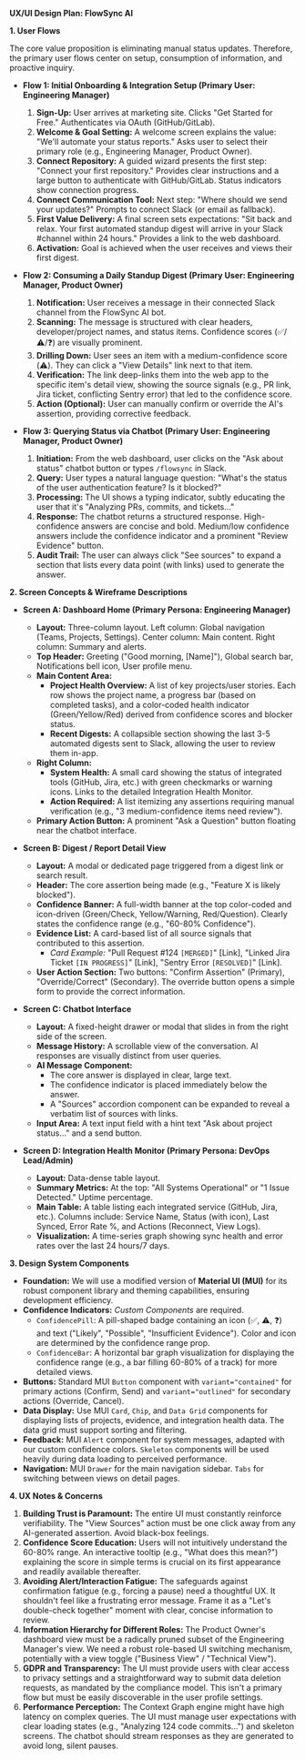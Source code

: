**UX/UI Design Plan: FlowSync AI**

**1. User Flows**

The core value proposition is eliminating manual status updates. Therefore, the primary user flows center on setup, consumption of information, and proactive inquiry.

*   **Flow 1: Initial Onboarding & Integration Setup (Primary User: Engineering Manager)**
    1.  **Sign-Up:** User arrives at marketing site. Clicks "Get Started for Free." Authenticates via OAuth (GitHub/GitLab).
    2.  **Welcome & Goal Setting:** A welcome screen explains the value: "We'll automate your status reports." Asks user to select their primary role (e.g., Engineering Manager, Product Owner).
    3.  **Connect Repository:** A guided wizard presents the first step: "Connect your first repository." Provides clear instructions and a large button to authenticate with GitHub/GitLab. Status indicators show connection progress.
    4.  **Connect Communication Tool:** Next step: "Where should we send your updates?" Prompts to connect Slack (or email as fallback).
    5.  **First Value Delivery:** A final screen sets expectations: "Sit back and relax. Your first automated standup digest will arrive in your Slack #channel within 24 hours." Provides a link to the web dashboard.
    6.  **Activation:** Goal is achieved when the user receives and views their first digest.

*   **Flow 2: Consuming a Daily Standup Digest (Primary User: Engineering Manager, Product Owner)**
    1.  **Notification:** User receives a message in their connected Slack channel from the FlowSync AI bot.
    2.  **Scanning:** The message is structured with clear headers, developer/project names, and status items. Confidence scores (✅/⚠️/❓) are visually prominent.
    3.  **Drilling Down:** User sees an item with a medium-confidence score (⚠️). They can click a "View Details" link next to that item.
    4.  **Verification:** The link deep-links them into the web app to the specific item's detail view, showing the source signals (e.g., PR link, Jira ticket, conflicting Sentry error) that led to the confidence score.
    5.  **Action (Optional):** User can manually confirm or override the AI's assertion, providing corrective feedback.

*   **Flow 3: Querying Status via Chatbot (Primary User: Engineering Manager, Product Owner)**
    1.  **Initiation:** From the web dashboard, user clicks on the "Ask about status" chatbot button or types `/flowsync` in Slack.
    2.  **Query:** User types a natural language question: "What's the status of the user authentication feature? Is it blocked?"
    3.  **Processing:** The UI shows a typing indicator, subtly educating the user that it's "Analyzing PRs, commits, and tickets..."
    4.  **Response:** The chatbot returns a structured response. High-confidence answers are concise and bold. Medium/low confidence answers include the confidence indicator and a prominent "Review Evidence" button.
    5.  **Audit Trail:** The user can always click "See sources" to expand a section that lists every data point (with links) used to generate the answer.

**2. Screen Concepts & Wireframe Descriptions**

*   **Screen A: Dashboard Home (Primary Persona: Engineering Manager)**
    *   **Layout:** Three-column layout. Left column: Global navigation (Teams, Projects, Settings). Center column: Main content. Right column: Summary and alerts.
    *   **Top Header:** Greeting ("Good morning, [Name]"), Global search bar, Notifications bell icon, User profile menu.
    *   **Main Content Area:**
        *   **Project Health Overview:** A list of key projects/user stories. Each row shows the project name, a progress bar (based on completed tasks), and a color-coded health indicator (Green/Yellow/Red) derived from confidence scores and blocker status.
        *   **Recent Digests:** A collapsible section showing the last 3-5 automated digests sent to Slack, allowing the user to review them in-app.
    *   **Right Column:**
        *   **System Health:** A small card showing the status of integrated tools (GitHub, Jira, etc.) with green checkmarks or warning icons. Links to the detailed Integration Health Monitor.
        *   **Action Required:** A list itemizing any assertions requiring manual verification (e.g., "3 medium-confidence items need review").
    *   **Primary Action Button:** A prominent "Ask a Question" button floating near the chatbot interface.

*   **Screen B: Digest / Report Detail View**
    *   **Layout:** A modal or dedicated page triggered from a digest link or search result.
    *   **Header:** The core assertion being made (e.g., "Feature X is likely blocked").
    *   **Confidence Banner:** A full-width banner at the top color-coded and icon-driven (Green/Check, Yellow/Warning, Red/Question). Clearly states the confidence range (e.g., "60-80% Confidence").
    *   **Evidence List:** A card-based list of all source signals that contributed to this assertion.
        *   *Card Example:* "Pull Request #124 `[MERGED]`" [Link], "Linked Jira Ticket `[IN PROGRESS]`" [Link], "Sentry Error `[RESOLVED]`" [Link].
    *   **User Action Section:** Two buttons: "Confirm Assertion" (Primary), "Override/Correct" (Secondary). The override button opens a simple form to provide the correct information.

*   **Screen C: Chatbot Interface**
    *   **Layout:** A fixed-height drawer or modal that slides in from the right side of the screen.
    *   **Message History:** A scrollable view of the conversation. AI responses are visually distinct from user queries.
    *   **AI Message Component:**
        *   The core answer is displayed in clear, large text.
        *   The confidence indicator is placed immediately below the answer.
        *   A "Sources" accordion component can be expanded to reveal a verbatim list of sources with links.
    *   **Input Area:** A text input field with a hint text "Ask about project status..." and a send button.

*   **Screen D: Integration Health Monitor (Primary Persona: DevOps Lead/Admin)**
    *   **Layout:** Data-dense table layout.
    *   **Summary Metrics:** At the top: "All Systems Operational" or "1 Issue Detected." Uptime percentage.
    *   **Main Table:** A table listing each integrated service (GitHub, Jira, etc.). Columns include: Service Name, Status (with icon), Last Synced, Error Rate %, and Actions (Reconnect, View Logs).
    *   **Visualization:** A time-series graph showing sync health and error rates over the last 24 hours/7 days.

**3. Design System Components**

*   **Foundation:** We will use a modified version of **Material UI (MUI)** for its robust component library and theming capabilities, ensuring development efficiency.
*   **Confidence Indicators:** *Custom Components* are required.
    *   `ConfidencePill`: A pill-shaped badge containing an icon (✅, ⚠️, ❓) and text ("Likely", "Possible", "Insufficient Evidence"). Color and icon are determined by the confidence range prop.
    *   `ConfidenceBar`: A horizontal bar graph visualization for displaying the confidence range (e.g., a bar filling 60-80% of a track) for more detailed views.
*   **Buttons:** Standard MUI `Button` component with `variant="contained"` for primary actions (Confirm, Send) and `variant="outlined"` for secondary actions (Override, Cancel).
*   **Data Display:** Use MUI `Card`, `Chip`, and `Data Grid` components for displaying lists of projects, evidence, and integration health data. The data grid must support sorting and filtering.
*   **Feedback:** MUI `Alert` component for system messages, adapted with our custom confidence colors. `Skeleton` components will be used heavily during data loading to perceived performance.
*   **Navigation:** MUI `Drawer` for the main navigation sidebar. `Tabs` for switching between views on detail pages.

**4. UX Notes & Concerns**

1.  **Building Trust is Paramount:** The entire UI must constantly reinforce verifiability. The "View Sources" action must be one click away from any AI-generated assertion. Avoid black-box feelings.
2.  **Confidence Score Education:** Users will not intuitively understand the 60-80% range. An interactive tooltip (e.g., "What does this mean?") explaining the score in simple terms is crucial on its first appearance and readily available thereafter.
3.  **Avoiding Alert/Interaction Fatigue:** The safeguards against confirmation fatigue (e.g., forcing a pause) need a thoughtful UX. It shouldn't feel like a frustrating error message. Frame it as a "Let's double-check together" moment with clear, concise information to review.
4.  **Information Hierarchy for Different Roles:** The Product Owner's dashboard view must be a radically pruned subset of the Engineering Manager's view. We need a robust role-based UI switching mechanism, potentially with a view toggle ("Business View" / "Technical View").
5.  **GDPR and Transparency:** The UI must provide users with clear access to privacy settings and a straightforward way to submit data deletion requests, as mandated by the compliance model. This isn't a primary flow but must be easily discoverable in the user profile settings.
6.  **Performance Perception:** The Context Graph engine might have high latency on complex queries. The UI must manage user expectations with clear loading states (e.g., "Analyzing 124 code commits...") and skeleton screens. The chatbot should stream responses as they are generated to avoid long, silent pauses.
